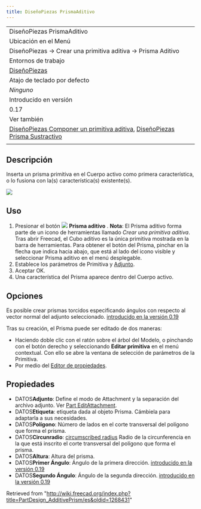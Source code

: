 ```yaml
---
title: DiseñoPiezas PrismaAditivo
---
```

|  |
| --- |
| DiseñoPiezas PrismaAditivo |
| Ubicación en el Menú |
| DiseñoPiezas → Crear una primitiva aditiva → Prisma Aditivo |
| Entornos de trabajo |
| [DiseñoPiezas](/PartDesign_Workbench/es "PartDesign Workbench/es") |
| Atajo de teclado por defecto |
| *Ninguno* |
| Introducido en versión |
| 0.17 |
| Ver también |
| [DiseñoPiezas Componer un primitiva aditiva](/PartDesign_CompPrimitiveAdditive/es "PartDesign CompPrimitiveAdditive/es"), [DiseñoPiezas Prisma Sustractivo](/PartDesign_SubtractivePrism/es "PartDesign SubtractivePrism/es") |
|  |

## Descripción

Inserta un prisma primitiva en el Cuerpo activo como primera característica, o lo fusiona con la(s) característica(s) existente(s).

![](/images/PartDesign_AdditivePrism_example.png)

## Uso

1. Presionar el botón ![](/images/PartDesign_AdditivePrism.svg) **Prisma aditivo** . **Nota**: El Prisma aditivo forma parte de un icono de herramientas llamado *Crear una primitiva aditiva*. Tras abrir Freecad, el Cubo aditivo es la única primitiva mostrada en la barra de herramientas. Para obtener el botón del Prisma, pinchar en la flecha que indica hacia abajo, que está al lado del icono visible y seleccionar Prisma aditivo en el menú desplegable.
2. Establece los parámetros de Primitiva y [Adjunto](/index.php?title=Part_EditAttachment/es&action=edit&redlink=1 "Part EditAttachment/es (page does not exist)").
3. Aceptar OK.
4. Una característica del Prisma aparece dentro del Cuerpo activo.

## Opciones

Es posible crear prismas torcidos especificando ángulos con respecto al vector normal del adjunto seleccionado. [introducido en la versión 0.19](/Release_notes_0.19/es "Release notes 0.19/es")

Tras su creación, el Prisma puede ser editado de dos maneras:

* Haciendo doble clic con el ratón sobre el árbol del Modelo, o pinchando con el botón derecho y seleccionando **Editar primitiva** en el menú contextual. Con ello se abre la ventana de selección de parámetros de la Primitiva.
* Por medio del [Editor de propiedades](/Property_editor/es "Property editor/es").

## Propiedades

* DATOS**Adjunto**: Define el modo de Attachment y la separación del archivo adjunto. Ver [Part EditAttachment](/Part_EditAttachment "Part EditAttachment").
* DATOS**Etiqueta**: etiqueta dada al objeto Prisma. Cámbiela para adaptarla a sus necesidades.
* DATOS**Polígono**: Número de lados en el corte transversal del polígono que forma el prisma.
* DATOS**Circunradio**: [circumscribed radius](https://en.wikipedia.org/wiki/Circumscribed_circle) Radio de la circunferencia en la que está inscrito el corte transversal del polígono que forma el prisma.
* DATOS**Altura**: Altura del prisma.
* DATOS**Primer Ángulo**: Ángulo de la primera dirección. [introducido en la versión 0.19](/Release_notes_0.19/es "Release notes 0.19/es")
* DATOS**Segundo Ángulo**: Ángulo de la segunda dirección. [introducido en la versión 0.19](/Release_notes_0.19/es "Release notes 0.19/es")

Retrieved from "<http://wiki.freecad.org/index.php?title=PartDesign_AdditivePrism/es&oldid=1268431>"